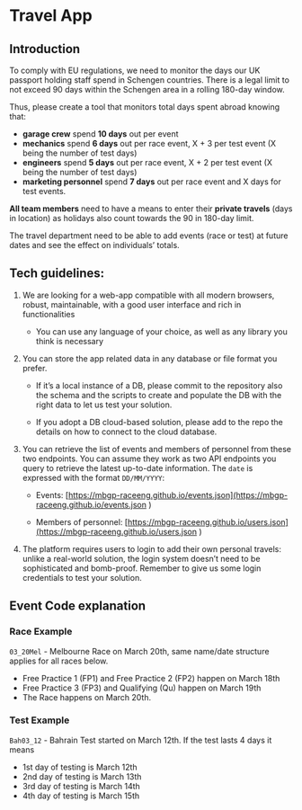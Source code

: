 # Travel App 

## Introduction 
To comply with EU regulations, we need to monitor the days our UK passport holding staff spend in Schengen countries. There is a legal limit to not exceed 90 days within the Schengen area in a rolling 180-day window.  

Thus, please create a tool that monitors total days spent abroad knowing that: 
- **garage crew** spend **10 days** out per event  
- **mechanics** spend **6 days** out per race event, X + 3 per test event (X being the number of test days)  
- **engineers** spend **5 days** out per race event, X + 2 per test event (X being the number of test days)  
- **marketing personnel** spend **7 days** out per race event and X days for test events.  

**All team members** need to have a means to enter their **private travels** (days in location) as holidays also count towards the 90 in 180-day limit. 

The travel department need to be able to add events (race or test) at future dates and see the effect on individuals’ totals.

## Tech guidelines: 

1. We are looking for a web-app compatible with all modern browsers, robust, maintainable, with a good user interface and rich in functionalities

   - You can use any language of your choice, as well as any library you think is necessary 

2. You can store the app related data in any database or file format you prefer. 

    - If it’s a local instance of a DB, please commit to the repository also the schema and the scripts to create and populate the DB with the right data to let us test your solution. 

    - If you adopt a DB cloud-based solution, please add to the repo the details on how to connect to the cloud database.

3. You can retrieve the list of events and members of personnel from these two endpoints. You can assume they work as two API endpoints you query to retrieve the latest up-to-date information. The `date` is expressed with the format `DD/MM/YYYY`:

   - Events: [https://mbgp-raceeng.github.io/events.json](https://mbgp-raceeng.github.io/events.json )

    - Members of personnel: [https://mbgp-raceeng.github.io/users.json](https://mbgp-raceeng.github.io/users.json )

4. The platform requires users to login to add their own personal travels: unlike a real-world solution, the login system doesn’t need to be sophisticated and bomb-proof.  Remember to give us some login credentials to test your solution.

## Event Code explanation

### Race Example

`03_20Mel` - Melbourne Race on March 20th, same name/date structure applies for all races below.
- Free Practice 1 (FP1) and Free Practice 2 (FP2) happen on March 18th
- Free Practice 3 (FP3) and Qualifying (Qu) happen on March 19th
- The Race happens on March 20th.


### Test Example

`Bah03_12` - Bahrain Test started on March 12th. 
If the test lasts 4 days it means
- 1st day of testing is March 12th
- 2nd day of testing is March 13th
- 3rd day of testing is March 14th
- 4th day of testing is March 15th
